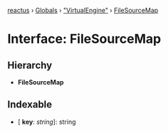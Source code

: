 [reactus](../README.md) › [Globals](../globals.md) › ["VirtualEngine"](../modules/_virtualengine_.md) › [FileSourceMap](_virtualengine_.filesourcemap.md)

# Interface: FileSourceMap

## Hierarchy

* **FileSourceMap**

## Indexable

* \[ **key**: *string*\]: string
